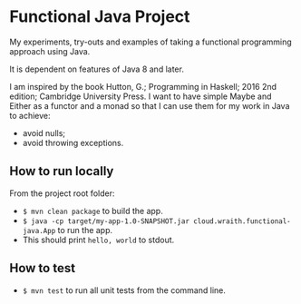 # Functional Java Project

My experiments, try-outs and examples of taking a functional programming approach using Java.

It is dependent on features of Java 8 and later.

I am inspired by the book Hutton, G.; Programming in Haskell; 2016 2nd edition; Cambridge University Press.
I want to have simple Maybe and Either as a functor and a monad so that I can use them for my work in Java to achieve:

- avoid nulls;
- avoid throwing exceptions.

## How to run locally

From the project root folder:

- `$ mvn clean package` to build the app.
- `$ java -cp target/my-app-1.0-SNAPSHOT.jar cloud.wraith.functional-java.App` to run the app.
- This should print `hello, world` to stdout.

## How to test

- `$ mvn test` to run all unit tests from the command line.
